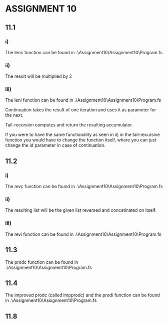 # ASSIGNMENT 10

## 11.1

### i)

The lenc function can be found in .\Assignment10\Assignment10\Program.fs

### ii)

The result will be multiplied by 2

### iii)

The leni function can be found in .\Assignment10\Assignment10\Program.fs

Continuation takes the result of one iteration and uses it as parameter for the next.

Tail-recursion computes and return the resulting accumulator.

If you were to have the same functionality as seen in ii) in the tail-recursive function you would have to change the function itself, where you can just change the id parameter in case of continuation.

## 11.2

### i)

The revc function can be found in .\Assignment10\Assignment10\Program.fs

### ii)

The resulting list will be the given list reversed and concatinated on itself.

### iii)

The revi function can be found in .\Assignment10\Assignment10\Program.fs

## 11.3

The prodc function can be found in .\Assignment10\Assignment10\Program.fs

## 11.4

The improved prodc (called impprodc) and the prodi function can be found in .\Assignment10\Assignment10\Program.fs

## 11.8

